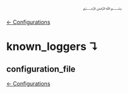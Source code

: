 <p align=center>
   ﷽
</p>

[← Configurations](/docs/CONFIGURATION.md)

# known_loggers ↴
## configuration_file


[← Configurations](/docs/CONFIGURATION.md)

